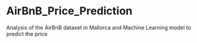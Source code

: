 # AirBnB_Price_Prediction
Analysis of the AirBnB dataset in Mallorca and Machine Learning model to predict the price
